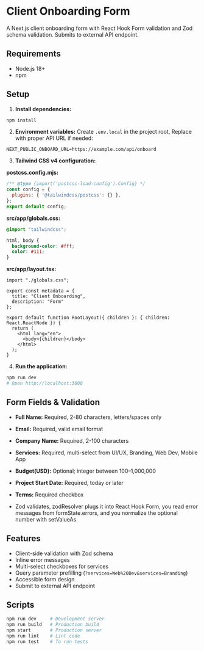 # Client Onboarding Form

A Next.js client onboarding form with React Hook Form validation and Zod schema validation. Submits to external API endpoint.

## Requirements

- Node.js 18+
- npm

## Setup

1. **Install dependencies:**
```bash
npm install
```

2. **Environment variables:**
Create `.env.local` in the project root, Replace with proper API URL if needed:
```env
NEXT_PUBLIC_ONBOARD_URL=https://example.com/api/onboard
```

3. **Tailwind CSS v4 configuration:**

**postcss.config.mjs:**
```js
/** @type {import('postcss-load-config').Config} */
const config = {
  plugins: { '@tailwindcss/postcss': {} },
};
export default config;
```

**src/app/globals.css:**
```css
@import "tailwindcss";

html, body { 
  background-color: #fff; 
  color: #111; 
}
```

**src/app/layout.tsx:**
```tsx
import "./globals.css";

export const metadata = { 
  title: "Client Onboarding", 
  description: "Form" 
};

export default function RootLayout({ children }: { children: React.ReactNode }) {
  return (
    <html lang="en">
      <body>{children}</body>
    </html>
  );
}
```

4. **Run the application:**
```bash
npm run dev
# Open http://localhost:3000
```

## Form Fields & Validation

- **Full Name:** Required, 2-80 characters, letters/spaces only
- **Email:** Required, valid email format
- **Company Name:** Required, 2-100 characters
- **Services:** Required, multi-select from UI/UX, Branding, Web Dev, Mobile App
- **Budget(USD):** Optional; integer between 100–1,000,000
- **Project Start Date:** Required, today or later
- **Terms:** Required checkbox
  
- Zod validates, zodResolver plugs it into React Hook Form, you read error messages from formState.errors, and you normalize the optional number with setValueAs

## Features

- Client-side validation with Zod schema
- Inline error messages
- Multi-select checkboxes for services
- Query parameter prefilling (`?services=Web%20Dev&services=Branding`)
- Accessible form design
- Submit to external API endpoint

## Scripts

```bash
npm run dev     # Development server
npm run build   # Production build
npm start       # Production server
npm run lint    # Lint code
npm run test    # To run tests
```
